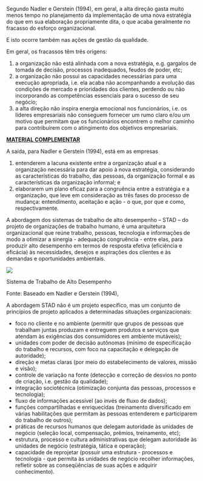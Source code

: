 Segundo Nadler e Gerstein (1994), em geral, a alta direção gasta muito menos tempo no planejamento da implementação de uma nova estratégia do que em sua elaboração propriamente dita, o que acaba geralmente no fracasso do esforço organizacional.

E isto ocorre também nas ações de gestão da qualidade.

Em geral, os fracassos têm três origens:

1. a organização não está alinhada com a nova estratégia, e.g. gargalos de tomada de decisão, processos inadequados, feudos de poder, etc;
2. a organização não possui as capacidades necessárias para uma execução apropriada, i.e. ela acaba não acompanhando a evolução das condições de mercado e prioridades dos clientes, perdendo ou não incorporando as competências essenciais para o sucesso de seu negócio;
3. a alta direção não inspira energia emocional nos funcionários, i.e. os líderes empresariais não conseguem fornecer um rumo claro e/ou um motivo que permitam que os funcionários encontrem o melhor caminho para contribuírem com o atingimento dos objetivos empresariais.

[**MATERIAL COMPLEMENTAR**](https://img.uninove.br/static/0/0/0/0/0/0/0/3/2/8/5/328511/index.html)

A saída, para Nadler e Gerstein (1994), está em as empresas

1. entenderem a lacuna existente entre a organização atual e a organização necessária para dar apoio à nova estratégia, considerando as características do trabalho, das pessoas, da organização formal e as características da organização informal; e
2. elaborarem um plano eficaz para a congruência entre a estratégia e a organização, que leve em consideração as três fases do processo de mudança: entendimento, aceitação e ação - o que, por que e como, respectivamente.

A abordagem dos sistemas de trabalho de alto desempenho – STAD – do projeto de organizações de trabalho humano, é uma arquitetura organizacional que reúne trabalho, pessoas, tecnologia e informações de modo a otimizar a sinergia - adequação congruência - entre elas, para produzir alto desempenho em termos de resposta efetiva (eficiência e eficácia) às necessidades, desejos e aspirações dos clientes e às demandas e oportunidades ambientais.

[![](https://img.uninove.br/static/0/0/0/0/0/0/0/3/5/6/1/356189/27430.png)](https://img.uninove.br/static/0/0/0/0/0/0/0/3/5/6/1/356189/27430.png)

Sistema de Trabalho de Alto Desempenho

Fonte: Baseado em Nadler e Gerstein (1994),

A abordagem STAD não é um projeto específico, mas um conjunto de princípios de projeto aplicados a determinadas situações organizacionais:

- foco no cliente e no ambiente (permitir que grupos de pessoas que trabalham juntas produzam e entreguem produtos e serviços que atendam às exigências dos consumidores em ambiente mutáveis);
- unidades com poder de decisão autônomas (mínimo de especificação do trabalho e recursos, com foco na capacitação e delegação de autoridade);
- direção e metas claras (por meio do estabelecimento de valores, missão e visão);
- controle de variação na fonte (detecção e correção de desvios no ponto de criação, i.e. gestão da qualidade);
- integração sociotécnica (otimização conjunta das pessoas, processos e tecnologia);
- fluxo de informações acessível (ao invés de fluxo de dados);
- funções compartilhadas e enriquecidas (treinamento diversificado em várias habilitações que permitam às pessoas entenderem e participarem do trabalho de outros);
- práticas de recursos humanos que delegam autoridade às unidades de negócio (seleção local, compensação, prêmios, treinamento, etc);
- estrutura, processo e cultura administrativas que delegam autoridade às unidades de negócio (estratégia, tática e operação);
- capacidade de reprojetar (possuir uma estrutura - processos e tecnologia - que permita às unidades de negócio recolher informações, refletir sobre as conseqüências de suas ações e adquirir conhecimento).
